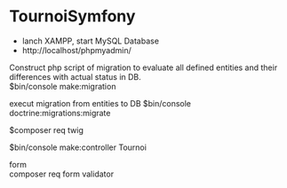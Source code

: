 # TournoiSymfony
- lanch XAMPP, start MySQL Database
- http://localhost/phpmyadmin/ 

Construct php script of migration to evaluate all defined entities and their differences with actual status in DB.  
$bin/console make:migration

execut migration from entities to DB
$bin/console doctrine:migrations:migrate

$composer req twig

$bin/console make:controller Tournoi

form  
composer req form validator  